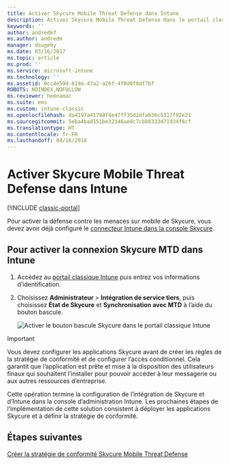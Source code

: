 ```yaml
---
title: Activer Skycure Mobile Threat Defense dans Intune
description: Activez Skycure Mobile Threat Defense dans le portail classique Intune.
keywords: ''
author: andredm7
ms.author: andredm
manager: dougeby
ms.date: 03/16/2017
ms.topic: article
ms.prod: ''
ms.service: microsoft-intune
ms.technology: ''
ms.assetid: 0cc4e59d-819a-47a2-a26f-4f8d0f8df7bf
ROBOTS: NOINDEX,NOFOLLOW
ms.reviewer: heenamac
ms.suite: ems
ms.custom: intune-classic
ms.openlocfilehash: da4197a41798f4e47ff35d2dfab36c5317f92e21
ms.sourcegitcommit: 5eba4bad151be32346aedc7cbb0333d71934f8cf
ms.translationtype: HT
ms.contentlocale: fr-FR
ms.lasthandoff: 04/16/2018
---
```

# <a name="enable-skycure-mobile-threat-defense-in-intune"></a>Activer Skycure Mobile Threat Defense dans Intune

[!INCLUDE [classic-portal](../includes/classic-portal.md)]

Pour activer la défense contre les menaces sur mobile de Skycure, vous devez avoir déjà configuré le [connecteur Intune dans la console Skycure](/intune-classic/deploy-use/setup-the-skycure-integration-with-Intune).

## <a name="to-enable-the-skycure-mtd-connection-in-intune"></a>Pour activer la connexion Skycure MTD dans Intune

1.  Accédez au [portail classique Intune](https://manage.microsoft.com/) puis entrez vos informations d’identification.

2.  Choisissez **Administrateur** &gt; **Intégration de service tiers**, puis choisissez **État de Skycure** et **Synchronisation avec MTD** à l’aide du bouton bascule.

    ![Activer le bouton bascule Skycure dans le portail classique Intune](../media/mtp/enable-skycure-1.png)

> [!IMPORTANT] 
> Vous devez configurer les applications Skycure avant de créer les règles de la stratégie de conformité et de configurer l’accès conditionnel. Cela garantit que l’application est prête et mise à la disposition des utilisateurs finaux qui souhaitent l’installer pour pouvoir accéder à leur messagerie ou aux autres ressources d’entreprise.

Cette opération termine la configuration de l’intégration de Skycure et d’Intune dans la console d’administration Intune. Les prochaines étapes de l’implémentation de cette solution consistent à déployer les applications Skycure et à définir la stratégie de conformité.

## <a name="next-steps"></a>Étapes suivantes

[Créer la stratégie de conformité Skycure Mobile Threat Defense](/intune-classic/deploy-use/create-skycure-mobile-threat-defense-compliance-policy)
